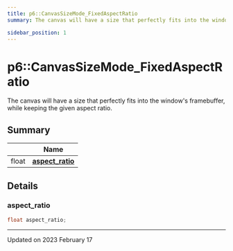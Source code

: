 ```yaml
---
title: p6::CanvasSizeMode_FixedAspectRatio
summary: The canvas will have a size that perfectly fits into the window's framebuffer, while keeping the given aspect ratio. 

sidebar_position: 1
---
```


# p6::CanvasSizeMode_FixedAspectRatio



The canvas will have a size that perfectly fits into the window's framebuffer, while keeping the given aspect ratio. 



## Summary

|                | Name           |
| -------------- | -------------- |
| float | **[aspect_ratio](/reference/Types/canvas_size_mode___fixed_aspect_ratio#aspect_ratio)**  |

## Details


### aspect_ratio

```cpp
float aspect_ratio;
```


-------------------------------

Updated on 2023 February 17